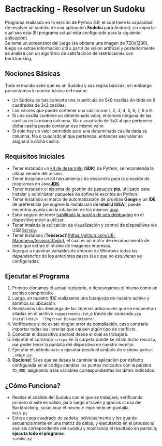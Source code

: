 # Bactracking - Resolver un Sudoku
Programa realizado en la versión de Python 3.9, el cual tiene la capacidad de resolver un sudoku de una aplicación **Sudoku** para Android, sin importar cual sea esta (El programa actual está configurado para la siguiente [aplicación](https://play.google.com/store/apps/details?id=le.lenovo.sudoku)).<br/>
Se toma un screenshot del juego (se obtiene una imagen de 720x1280), luego se extrae información útil a partir de visión artificial y posteriormente se analiza con un algoritmo de satisfacción de restricciones con backtracking.<br/>
## Nociones Básicas
Todo el mundo sabe que es un Sudoku y sus reglas básicas, sin embargo presentamos la noción básica del mismo:

-  Un Sudoku es básicamente una cuadrícula de 9x9 casillas dividida en 9 cuadrados de 3x3 casillas.
-  Los valores que puede contener una casilla son 1, 2, 3, 4, 5, 6, 7, 8 o 9.
-  Si una casilla contiene un determinado valor, entonces ninguna de las casillas en la misma columna, fila o cuadrado de 3x3 al que pertenece dicha casilla puede contener ese mismo valor.
-  Si solo hay un valor permitido para una determinada casilla dada su columna, fila o cuadrado al que pertenece, entonces ese valor se asignará a dicha casilla.<br/>
## Requisitos Iniciales
-  Tener instalado un [kit de desarrollo](https://www.python.org/downloads/) (**SDK**) de Python, se recomienda la última versión del mismo.
-  Tener instalado un kit herramientas de desarrollo para la creación de programas en Java[**JDK**](https://www.oracle.com/java/technologies/javase/javase-jdk8-downloads.html).
-  Tener instalado el [sistema de gestión de paquetes **pip**](https://phoenixnap.com/kb/install-pip-windows), utilizado para instalar y administrar paquetes de software escritos en Python.
-  Tener instalado el marco de automatización de pruebas **Gauge** y un **IDE** de preferencia (se sugiere la instalación de **IntelliJ IDEA**), puede encontrar ayuda con la intalación de los mismos [aquí](https://medium.com/automationmaster/installing-gauge-and-intellij-idea-community-edition-287e70635477).
-  Estar seguro de tener [habilitada la opción de adb debbuging](https://developer.android.com/studio/command-line/adb.html#Enabling) en el dispositivo móvil a utilizar.
-  Tener intalada la aplicación de visualización y control de dispositivos vía USB [Scrcpy](https://github.com/Genymobile/scrcpy).
-  Tener instalado (**Tesseract**)[https://github.com/UB-Mannheim/tesseract/wiki], el cual es un motor de reconocimiento de texto que extrae el mismo de imagenes impresas.
-  Agregar a nuestras variables de entorno de Windows todas las _dependencias_ de los anteriores pasos si es que no estuvieran ya configuradas.<br/>
## Ejecutar el Programa
1. Primero clonamos el actual repistorio, o descargamos el mismo como un archivo comprimido.
2. Luego, en nuestro _IDE_ realizamos una busqueda de nuestro achivo y abrimos su ubicación.
3. Realizamos una descarga de las librerias adicionales que se encuentran sitadas en el archivo `requeirments.txt`,a través del comando `pip install<br/>  "Ingresar Rqeuerimiento"`.
4. Verificamos si no existe ningún error de compilación, caso contrario importar todas las librerias que causen algún tipo de conflicto.
5. Conectar el dispositivo android desde el cual se trabajará.
6. Eejcutar el comando `scrcpy` en la carpeta donde se intalo dicho recurso, par poder tener la pantalla del dispositivo en nuestro monitor.
7. Ejecutar el método `main` o ejecutar desde el símbolo de sistema `python ./main.py`.
8. **Opcional**: Si es que se desea la cambiar la aplicación por defecto configurada en el código cambiar los puntos indicados con la palabra `TO_MOD`, asignando a las variables correspondientes los datos indicados.<br/>
## ¿Cómo Funciona?
-   Realiza el análisis del Sudoku con el que se trabajará, verificando primero si este es válido, para luego a través y gracias al uso del Backtracking, solucionar el mismo e imprimirlo en pantalla.<br/>
`main.py`
-   Extrae cada cuadrado de sudoku individualmente y los guarda secuencialmente en una matriz de datos, y ejecutando en el proceso el análisis correpondiente del sudoku y mostrando el resultado en pantalla; **ejecuta todo el programa**.<br/>
`sudoku.py`
